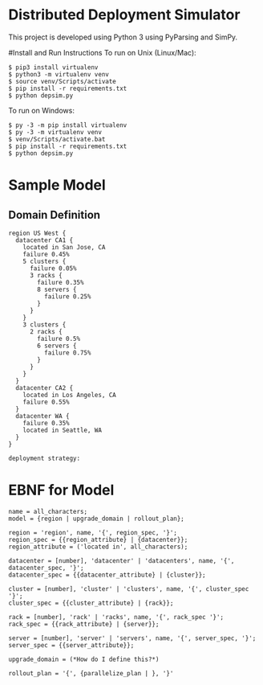 # Distributed Deployment Simulator

This project is developed using Python 3 using PyParsing and SimPy.

#Install and Run Instructions
To run on Unix (Linux/Mac):
```Shell
$ pip3 install virtualenv
$ python3 -m virtualenv venv
$ source venv/Scripts/activate
$ pip install -r requirements.txt
$ python depsim.py
```

To run on Windows:

```Shell
$ py -3 -m pip install virtualenv
$ py -3 -m virtualenv venv
$ venv/Scripts/activate.bat
$ pip install -r requirements.txt
$ python depsim.py
```

# Sample Model
## Domain Definition
```
region US West {
  datacenter CA1 {
    located in San Jose, CA
    failure 0.45%
    5 clusters {
      failure 0.05%
      3 racks {
        failure 0.35%
        8 servers {
          failure 0.25%
        }
      }
    }
    3 clusters {
      2 racks {
        failure 0.5%
        6 servers {
          failure 0.75%
        }
      }
    }
  }
  datacenter CA2 {
    located in Los Angeles, CA
    failure 0.55%
  }
  datacenter WA {
    failure 0.35%
    located in Seattle, WA
  }
}

deployment strategy:

```
# EBNF for Model

```
name = all_characters;
model = {region | upgrade_domain | rollout_plan};

region = 'region', name, '{', region_spec, '}';
region_spec = {{region_attribute} | {datacenter}};
region_attribute = ('located in', all_characters);

datacenter = [number], 'datacenter' | 'datacenters', name, '{', datacenter_spec, '}';
datacenter_spec = {{datacenter_attribute} | {cluster}};

cluster = [number], 'cluster' | 'clusters', name, '{', cluster_spec '}';
cluster_spec = {{cluster_attribute} | {rack}};

rack = [number], 'rack' | 'racks', name, '{', rack_spec '}';
rack_spec = {{rack_attribute} | {server}};

server = [number], 'server' | 'servers', name, '{', server_spec, '}';
server_spec = {{server_attribute}};

upgrade_domain = (*How do I define this?*)

rollout_plan = '{', {parallelize_plan | }, '}'
```
